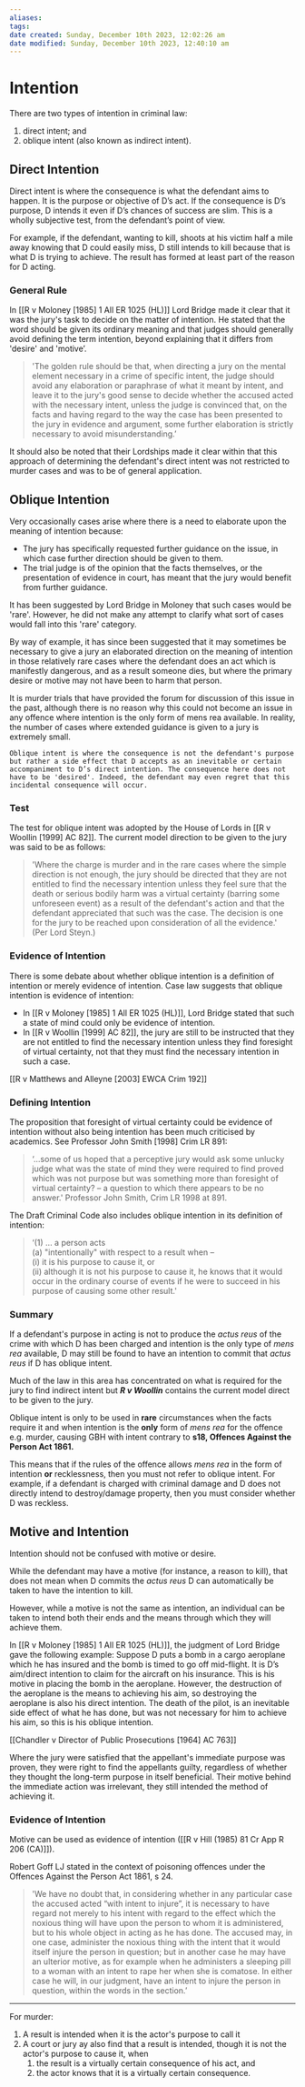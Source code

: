 ```yaml
---
aliases: 
tags: 
date created: Sunday, December 10th 2023, 12:02:26 am
date modified: Sunday, December 10th 2023, 12:40:10 am
---
```


# Intention

There are two types of intention in criminal law:

1. direct intent; and
2. oblique intent (also known as indirect intent).

## Direct Intention

Direct intent is where the consequence is what the defendant aims to happen. It is the purpose or objective of D’s act. If the consequence is D’s purpose, D intends it even if D’s chances of success are slim. This is a wholly subjective test, from the defendant’s point of view.

For example, if the defendant, wanting to kill, shoots at his victim half a mile away knowing that D could easily miss, D still intends to kill because that is what D is trying to achieve. The result has formed at least part of the reason for D acting.

### General Rule

In [[R v Moloney [1985] 1 All ER 1025 (HL)]] Lord Bridge made it clear that it was the jury's task to decide on the matter of intention. He stated that the word should be given its ordinary meaning and that judges should generally avoid defining the term intention, beyond explaining that it differs from 'desire' and 'motive’.

> 'The golden rule should be that, when directing a jury on the mental element necessary in a crime of specific intent, the judge should avoid any elaboration or paraphrase of what it meant by intent, and leave it to the jury's good sense to decide whether the accused acted with the necessary intent, unless the judge is convinced that, on the facts and having regard to the way the case has been presented to the jury in evidence and argument, some further elaboration is strictly necessary to avoid misunderstanding.’

It should also be noted that their Lordships made it clear within that this approach of determining the defendant's direct intent was not restricted to murder cases and was to be of general application.

## Oblique Intention

Very occasionally cases arise where there is a need to elaborate upon the meaning of intention because:

- The jury has specifically requested further guidance on the issue, in which case further direction should be given to them.
- The trial judge is of the opinion that the facts themselves, or the presentation of evidence in court, has meant that the jury would benefit from further guidance.

It has been suggested by Lord Bridge in Moloney that such cases would be 'rare'. However, he did not make any attempt to clarify what sort of cases would fall into this 'rare' category.

By way of example, it has since been suggested that it may sometimes be necessary to give a jury an elaborated direction on the meaning of intention in those relatively rare cases where the defendant does an act which is manifestly dangerous, and as a result someone dies, but where the primary desire or motive may not have been to harm that person.

It is murder trials that have provided the forum for discussion of this issue in the past, although there is no reason why this could not become an issue in any offence where intention is the only form of mens rea available. In reality, the number of cases where extended guidance is given to a jury is extremely small.

```ad-defn
Oblique intent is where the consequence is not the defendant's purpose but rather a side effect that D accepts as an inevitable or certain accompaniment to D’s direct intention. The consequence here does not have to be 'desired'. Indeed, the defendant may even regret that this incidental consequence will occur.
```

### Test

The test for oblique intent was adopted by the House of Lords in [[R v Woollin [1999] AC 82]]. The current model direction to be given to the jury was said to be as follows:

> 'Where the charge is murder and in the rare cases where the simple direction is not enough, the jury should be directed that they are not entitled to find the necessary intention unless they feel sure that the death or serious bodily harm was a virtual certainty (barring some unforeseen event) as a result of the defendant's action and that the defendant appreciated that such was the case. The decision is one for the jury to be reached upon consideration of all the evidence.'  
> (Per Lord Steyn.)

### Evidence of Intention

There is some debate about whether oblique intention is a definition of intention or merely evidence of intention. Case law suggests that oblique intention is evidence of intention:

- In [[R v Moloney [1985] 1 All ER 1025 (HL)]], Lord Bridge stated that such a state of mind could only be evidence of intention.
- In [[R v Woollin [1999] AC 82]], the jury are still to be instructed that they are not entitled to find the necessary intention unless they find foresight of virtual certainty, not that they must find the necessary intention in such a case.

[[R v Matthews and Alleyne [2003] EWCA Crim 192]]

### Defining Intention

The proposition that foresight of virtual certainty could be evidence of intention without also being intention has been much criticised by academics. See Professor John Smith [1998] Crim LR 891:

> ‘…some of us hoped that a perceptive jury would ask some unlucky judge what was the state of mind they were required to find proved which was not purpose but was something more than foresight of virtual certainty? – a question to which there appears to be no answer.' Professor John Smith, Crim LR 1998 at 891.

The Draft Criminal Code also includes oblique intention in its definition of intention:

> ‘(1) … a person acts  
> (a) "intentionally" with respect to a result when –  
> (i) it is his purpose to cause it, or  
> (ii) although it is not his purpose to cause it, he knows that it would occur in the ordinary course of events if he were to succeed in his purpose of causing some other result.'

### Summary

If a defendant's purpose in acting is not to produce the _actus reus_ of the crime with which D has been charged and intention is the only type of _mens rea_ available, D may still be found to have an intention to commit that _actus reus_ if D has oblique intent.

Much of the law in this area has concentrated on what is required for the jury to find indirect intent but **_R v Woollin_** contains the current model direct to be given to the jury.

Oblique intent is only to be used in **rare** circumstances when the facts require it and when intention is the **only** form of _mens rea_ for the offence e.g. murder, causing GBH with intent contrary to **s18, Offences Against the Person Act 1861.**

This means that if the rules of the offence allows _mens rea_ in the form of intention **or** recklessness, then you must not refer to oblique intent. For example, if a defendant is charged with criminal damage and D does not directly intend to destroy/damage property, then you must consider whether D was reckless.

## Motive and Intention

Intention should not be confused with motive or desire.

While the defendant may have a motive (for instance, a reason to kill), that does not mean when D commits the _actus reus_ D can automatically be taken to have the intention to kill.

However, while a motive is not the same as intention, an individual can be taken to intend both their ends and the means through which they will achieve them.

In [[R v Moloney [1985] 1 All ER 1025 (HL)]], the judgment of Lord Bridge gave the following example: Suppose D puts a bomb in a cargo aeroplane which he has insured and the bomb is timed to go off mid-flight. It is D’s aim/direct intention to claim for the aircraft on his insurance. This is his motive in placing the bomb in the aeroplane. However, the destruction of the aeroplane is the means to achieving his aim, so destroying the aeroplane is also his direct intention. The death of the pilot, is an inevitable side effect of what he has done, but was not necessary for him to achieve his aim, so this is his oblique intention.

[[Chandler v Director of Public Prosecutions [1964] AC 763]]

Where the jury were satisfied that the appellant's immediate purpose was proven, they were right to find the appellants guilty, regardless of whether they thought the long-term purpose in itself beneficial. Their motive behind the immediate action was irrelevant, they still intended the method of achieving it.

### Evidence of Intention

Motive can be used as evidence of intention ([[R v Hill (1985) 81 Cr App R 206 (CA)]]).

Robert Goff LJ stated in the context of poisoning offences under the Offences Against the Person Act 1861, s 24.

> 'We have no doubt that, in considering whether in any particular case the accused acted “with intent to injure”, it is necessary to have regard not merely to his intent with regard to the effect which the noxious thing will have upon the person to whom it is administered, but to his whole object in acting as he has done. The accused may, in one case, administer the noxious thing with the intent that it would itself injure the person in question; but in another case he may have an ulterior motive, as for example when he administers a sleeping pill to a woman with an intent to rape her when she is comatose. In either case he will, in our judgment, have an intent to injure the person in question, within the words in the section.’

---

For murder:

1. A result is intended when it is the actor's purpose to call it
2. A court or jury ay also find that a result is intended, though it is not the actor's purpose to cause it, when
	1. the result is a virtually certain consequence of his act, and
	2. the actor knows that it is a virtually certain consequence.
